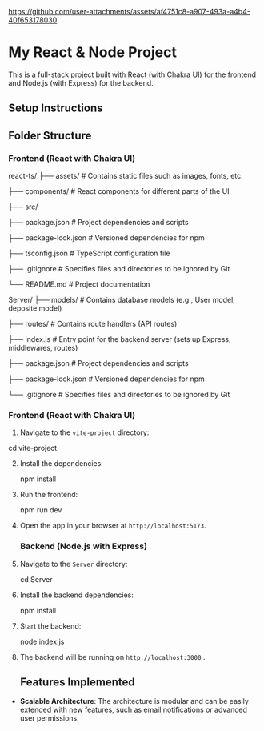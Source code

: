 
https://github.com/user-attachments/assets/af4751c8-a907-493a-a4b4-40f653178030



# My React & Node Project

This is a full-stack project built with React (with Chakra UI) for the frontend and Node.js (with Express) for the backend.

## Setup Instructions

## Folder Structure

### Frontend (React with Chakra UI)

react-ts/
├── assets/                # Contains static files such as images, fonts, etc.

├── components/            # React components for different parts of the UI

├── src/

├── package.json            # Project dependencies and scripts

├── package-lock.json       # Versioned dependencies for npm

├── tsconfig.json           # TypeScript configuration file

├── .gitignore              # Specifies files and directories to be ignored by Git

└── README.md               # Project documentation

Server/
├── models/                 # Contains database models (e.g., User model, deposite model)

├── routes/                 # Contains route handlers (API routes)

├── index.js                # Entry point for the backend server (sets up Express, middlewares, routes)

├── package.json            # Project dependencies and scripts

├── package-lock.json       # Versioned dependencies for npm

└── .gitignore              # Specifies files and directories to be ignored by Git


### Frontend (React with Chakra UI)

1. Navigate to the `vite-project` directory:
   
  cd vite-project
   

2. Install the dependencies:
   
   npm install


3. Run the frontend:
  
   npm run dev

4. Open the app in your browser at `http://localhost:5173`.

   ### Backend (Node.js with Express)

1. Navigate to the `Server` directory:
  
   cd Server
  

2. Install the backend dependencies:
   
   npm install


3. Start the backend:

   node index.js
   

4. The backend will be running on `http://localhost:3000` .

     ## Features Implemented

- **Scalable Architecture**: The architecture is modular and can be easily extended with new features, such as email notifications or advanced user permissions.


  
